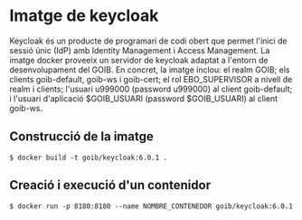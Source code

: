 # Imatge de keycloak
Keycloak és un producte de programari de codi obert que permet l'inici de sessió únic (IdP) amb Identity Management i Access Management. La imatge docker proveeix un servidor de keycloak adaptat a l'entorn de desenvolupament del GOIB. En concret, la imatge inclou: el realm GOIB; els clients goib-default, goib-ws i goib-cert; el rol EBO_SUPERVISOR a nivell de realm i clients; l'usuari u999000 (password u999000) al client goib-default; i l'usuari d'aplicació $GOIB_USUARI (password $GOIB_USUARI) al client goib-ws.  

## Construcció de la imatge  
    $ docker build -t goib/keycloak:6.0.1 .  
  
## Creació i execució d'un contenidor  
    $ docker run -p 8180:8180 --name NOMBRE_CONTENEDOR goib/keycloak:6.0.1  

